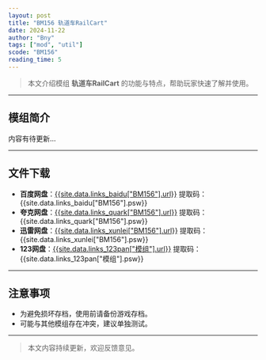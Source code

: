 ```yaml
---
layout: post
title: "BM156 轨道车RailCart"
date: 2024-11-22
author: "Bny"
tags: ["mod", "util"]
scode: "BM156"
reading_time: 5
---
```


> 本文介绍模组 **轨道车RailCart** 的功能与特点，帮助玩家快速了解并使用。

---

## 模组简介

内容有待更新...

---

## 文件下载
- **百度网盘**：[{{site.data.links_baidu["BM156"].url}}]({{site.data.links_baidu["BM156"].url}}) 提取码：{{site.data.links_baidu["BM156"].psw}}
- **夸克网盘**：[{{site.data.links_quark["BM156"].url}}]({{site.data.links_quark["BM156"].url}}) 提取码：{{site.data.links_quark["BM156"].psw}}
- **迅雷网盘**：[{{site.data.links_xunlei["BM156"].url}}]({{site.data.links_xunlei["BM156"].url}}) 提取码：{{site.data.links_xunlei["BM156"].psw}}
- **123网盘**：[{{site.data.links_123pan["模组"].url}}]({{site.data.links_123pan["模组"].url}}) 提取码：{{site.data.links_123pan["模组"].psw}}

---

## 注意事项
- 为避免损坏存档，使用前请备份游戏存档。
- 可能与其他模组存在冲突，建议单独测试。

---

> 本文内容持续更新，欢迎反馈意见。
